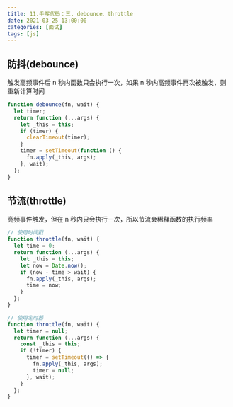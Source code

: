 ```yaml
---
title: 11.手写代码：三. debounce、throttle
date: 2021-03-25 13:00:00
categories: [面试]
tags: [js]
---
```


## 防抖(debounce)

触发高频事件后 n 秒内函数只会执行一次，如果 n 秒内高频事件再次被触发，则重新计算时间

```js
function debounce(fn, wait) {
  let timer;
  return function (...args) {
    let _this = this;
    if (timer) {
      clearTimeout(timer);
    }
    timer = setTimeout(function () {
      fn.apply(_this, args);
    }, wait);
  };
}
```

## 节流(throttle)

高频事件触发，但在 n 秒内只会执行一次，所以节流会稀释函数的执行频率

```js
// 使用时间戳
function throttle(fn, wait) {
  let time = 0;
  return function (...args) {
    let _this = this;
    let now = Date.now();
    if (now - time > wait) {
      fn.apply(_this, args);
      time = now;
    }
  };
}

// 使用定时器
function throttle(fn, wait) {
  let timer = null;
  return function (...args) {
    const _this = this;
    if (!timer) {
      timer = setTimeout(() => {
        fn.apply(_this, args);
        timer = null;
      }, wait);
    }
  };
}
```
